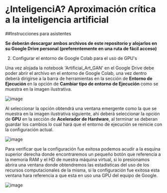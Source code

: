 # ¿InteligenciA? Aproximación crítica a la inteligencia artificial

##Instrucciones para asistentes

<b> Se deberán descargar ambos archivos de este repositorio y alojarlos en su Google Drive personal (preferentemente en una ruta de fácil acceso)</b>

2. Configurar el entorno de Google Colab para el uso de GPU's </b>  

Una vez alojada la notebook 'Artificial_Art_GAN' en el Google Drive debe poder abrir el archivo en el entorno de Google Colab, una vez dentro deberá dirigirse a la barra de herramientas en la sección de <b> Entorno de Ejecución </b> en la opción de <b> Cambiar tipo de entorno de Ejecución </b> como se muestra en la imagen ilustrativa.

![image](https://user-images.githubusercontent.com/64985126/128061872-2ee99561-7a75-4fff-94c7-cd3aa5fbd597.png)

Al seleccionar la opción obtendrá una ventana emergente como la que se muestra en la imagen ilustrativa siguiente, ahi deberá seleccionar la opción de <b>GPU</b> en la sección de <b>Acelerador de Hardware</b>, al terminar se deberan guardar los cambios lo cual hará que el entorno de ejecución se reinicie con la configuración actual.

![image](https://user-images.githubusercontent.com/64985126/128063503-b4ed7dd1-d90e-41f8-9be9-2160c91ef29c.png)

Para verificar que la configuración fue exitosa podemos acudir a la esquina superior derecha donde encontraremos un pequeño botón que referencía a la memoria RAM y el HD de nuestra máquina virtual, si lo presionamos abrira una ventana donde obtendremos las estadísticas del uso de los recursos computacionales de la misma, si la configuración fue exitosa esta ventana hara referencia a que esta en uso una GPU del equipo de Google.

![image](https://user-images.githubusercontent.com/64985126/128063769-8dec528f-8c70-404b-83fe-e78eacf1d062.png)
